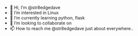 - 👋 Hi, I’m @str8edgedave
- 👀 I’m interested in Linux
- 🌱 I’m currently learning python, flask
- 💞️ I’m looking to collaborate on 
- 📫 How to reach me @str8edgedave just about everywhere..

<!---
str8edgedave/str8edgedave is a ✨ special ✨ repository because its `README.md` (this file) appears on your GitHub profile.
You can click the Preview link to take a look at your changes.
--->
